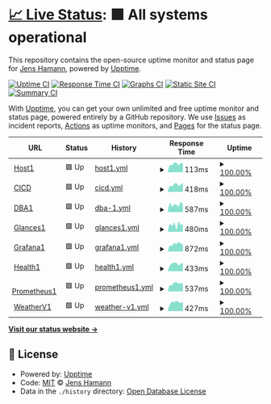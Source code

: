 # [📈 Live Status](https://hamannjens.github.io/upptime): <!--live status--> **🟩 All systems operational**

This repository contains the open-source uptime monitor and status page for [Jens Hamann](https://hamannjens.github.io/upptime), powered by [Upptime](https://github.com/upptime/upptime).

[![Uptime CI](https://github.com/hamannjens/upptime/workflows/Uptime%20CI/badge.svg)](https://github.com/hamannjens/upptime/actions?query=workflow%3A%22Uptime+CI%22)
[![Response Time CI](https://github.com/hamannjens/upptime/workflows/Response%20Time%20CI/badge.svg)](https://github.com/hamannjens/upptime/actions?query=workflow%3A%22Response+Time+CI%22)
[![Graphs CI](https://github.com/hamannjens/upptime/workflows/Graphs%20CI/badge.svg)](https://github.com/hamannjens/upptime/actions?query=workflow%3A%22Graphs+CI%22)
[![Static Site CI](https://github.com/hamannjens/upptime/workflows/Static%20Site%20CI/badge.svg)](https://github.com/hamannjens/upptime/actions?query=workflow%3A%22Static+Site+CI%22)
[![Summary CI](https://github.com/hamannjens/upptime/workflows/Summary%20CI/badge.svg)](https://github.com/hamannjens/upptime/actions?query=workflow%3A%22Summary+CI%22)

With [Upptime](https://upptime.js.org), you can get your own unlimited and free uptime monitor and status page, powered entirely by a GitHub repository. We use [Issues](https://github.com/hamannjens/upptime/issues) as incident reports, [Actions](https://github.com/hamannjens/upptime/actions) as uptime monitors, and [Pages](https://hamannjens.github.io/upptime) for the status page.

<!--start: status pages-->
<!-- This summary is generated by Upptime (https://github.com/upptime/upptime) -->
<!-- Do not edit this manually, your changes will be overwritten -->
<!-- prettier-ignore -->
| URL | Status | History | Response Time | Uptime |
| --- | ------ | ------- | ------------- | ------ |
| <img alt="" src="https://icons.duckduckgo.com/ip3/null.ico" height="13"> [Host1](85.214.41.81) | 🟩 Up | [host1.yml](https://github.com/hamannjens/upptime/commits/HEAD/history/host1.yml) | <details><summary><img alt="Response time graph" src="./graphs/host1/response-time-week.png" height="20"> 113ms</summary><br><a href="https://status.jenshamann.solutions/history/host1"><img alt="Response time 123" src="https://img.shields.io/endpoint?url=https%3A%2F%2Fraw.githubusercontent.com%2Fhamannjens%2Fupptime%2FHEAD%2Fapi%2Fhost1%2Fresponse-time.json"></a><br><a href="https://status.jenshamann.solutions/history/host1"><img alt="24-hour response time 126" src="https://img.shields.io/endpoint?url=https%3A%2F%2Fraw.githubusercontent.com%2Fhamannjens%2Fupptime%2FHEAD%2Fapi%2Fhost1%2Fresponse-time-day.json"></a><br><a href="https://status.jenshamann.solutions/history/host1"><img alt="7-day response time 113" src="https://img.shields.io/endpoint?url=https%3A%2F%2Fraw.githubusercontent.com%2Fhamannjens%2Fupptime%2FHEAD%2Fapi%2Fhost1%2Fresponse-time-week.json"></a><br><a href="https://status.jenshamann.solutions/history/host1"><img alt="30-day response time 125" src="https://img.shields.io/endpoint?url=https%3A%2F%2Fraw.githubusercontent.com%2Fhamannjens%2Fupptime%2FHEAD%2Fapi%2Fhost1%2Fresponse-time-month.json"></a><br><a href="https://status.jenshamann.solutions/history/host1"><img alt="1-year response time 123" src="https://img.shields.io/endpoint?url=https%3A%2F%2Fraw.githubusercontent.com%2Fhamannjens%2Fupptime%2FHEAD%2Fapi%2Fhost1%2Fresponse-time-year.json"></a></details> | <details><summary><a href="https://status.jenshamann.solutions/history/host1">100.00%</a></summary><a href="https://status.jenshamann.solutions/history/host1"><img alt="All-time uptime 100.00%" src="https://img.shields.io/endpoint?url=https%3A%2F%2Fraw.githubusercontent.com%2Fhamannjens%2Fupptime%2FHEAD%2Fapi%2Fhost1%2Fuptime.json"></a><br><a href="https://status.jenshamann.solutions/history/host1"><img alt="24-hour uptime 100.00%" src="https://img.shields.io/endpoint?url=https%3A%2F%2Fraw.githubusercontent.com%2Fhamannjens%2Fupptime%2FHEAD%2Fapi%2Fhost1%2Fuptime-day.json"></a><br><a href="https://status.jenshamann.solutions/history/host1"><img alt="7-day uptime 100.00%" src="https://img.shields.io/endpoint?url=https%3A%2F%2Fraw.githubusercontent.com%2Fhamannjens%2Fupptime%2FHEAD%2Fapi%2Fhost1%2Fuptime-week.json"></a><br><a href="https://status.jenshamann.solutions/history/host1"><img alt="30-day uptime 100.00%" src="https://img.shields.io/endpoint?url=https%3A%2F%2Fraw.githubusercontent.com%2Fhamannjens%2Fupptime%2FHEAD%2Fapi%2Fhost1%2Fuptime-month.json"></a><br><a href="https://status.jenshamann.solutions/history/host1"><img alt="1-year uptime 100.00%" src="https://img.shields.io/endpoint?url=https%3A%2F%2Fraw.githubusercontent.com%2Fhamannjens%2Fupptime%2FHEAD%2Fapi%2Fhost1%2Fuptime-year.json"></a></details>
| <img alt="" src="https://icons.duckduckgo.com/ip3/cicd.jenshamann.solutions.ico" height="13"> [CICD](https://cicd.jenshamann.solutions/userContent/readme.txt) | 🟩 Up | [cicd.yml](https://github.com/hamannjens/upptime/commits/HEAD/history/cicd.yml) | <details><summary><img alt="Response time graph" src="./graphs/cicd/response-time-week.png" height="20"> 418ms</summary><br><a href="https://status.jenshamann.solutions/history/cicd"><img alt="Response time 506" src="https://img.shields.io/endpoint?url=https%3A%2F%2Fraw.githubusercontent.com%2Fhamannjens%2Fupptime%2FHEAD%2Fapi%2Fcicd%2Fresponse-time.json"></a><br><a href="https://status.jenshamann.solutions/history/cicd"><img alt="24-hour response time 495" src="https://img.shields.io/endpoint?url=https%3A%2F%2Fraw.githubusercontent.com%2Fhamannjens%2Fupptime%2FHEAD%2Fapi%2Fcicd%2Fresponse-time-day.json"></a><br><a href="https://status.jenshamann.solutions/history/cicd"><img alt="7-day response time 418" src="https://img.shields.io/endpoint?url=https%3A%2F%2Fraw.githubusercontent.com%2Fhamannjens%2Fupptime%2FHEAD%2Fapi%2Fcicd%2Fresponse-time-week.json"></a><br><a href="https://status.jenshamann.solutions/history/cicd"><img alt="30-day response time 481" src="https://img.shields.io/endpoint?url=https%3A%2F%2Fraw.githubusercontent.com%2Fhamannjens%2Fupptime%2FHEAD%2Fapi%2Fcicd%2Fresponse-time-month.json"></a><br><a href="https://status.jenshamann.solutions/history/cicd"><img alt="1-year response time 506" src="https://img.shields.io/endpoint?url=https%3A%2F%2Fraw.githubusercontent.com%2Fhamannjens%2Fupptime%2FHEAD%2Fapi%2Fcicd%2Fresponse-time-year.json"></a></details> | <details><summary><a href="https://status.jenshamann.solutions/history/cicd">100.00%</a></summary><a href="https://status.jenshamann.solutions/history/cicd"><img alt="All-time uptime 93.73%" src="https://img.shields.io/endpoint?url=https%3A%2F%2Fraw.githubusercontent.com%2Fhamannjens%2Fupptime%2FHEAD%2Fapi%2Fcicd%2Fuptime.json"></a><br><a href="https://status.jenshamann.solutions/history/cicd"><img alt="24-hour uptime 100.00%" src="https://img.shields.io/endpoint?url=https%3A%2F%2Fraw.githubusercontent.com%2Fhamannjens%2Fupptime%2FHEAD%2Fapi%2Fcicd%2Fuptime-day.json"></a><br><a href="https://status.jenshamann.solutions/history/cicd"><img alt="7-day uptime 100.00%" src="https://img.shields.io/endpoint?url=https%3A%2F%2Fraw.githubusercontent.com%2Fhamannjens%2Fupptime%2FHEAD%2Fapi%2Fcicd%2Fuptime-week.json"></a><br><a href="https://status.jenshamann.solutions/history/cicd"><img alt="30-day uptime 100.00%" src="https://img.shields.io/endpoint?url=https%3A%2F%2Fraw.githubusercontent.com%2Fhamannjens%2Fupptime%2FHEAD%2Fapi%2Fcicd%2Fuptime-month.json"></a><br><a href="https://status.jenshamann.solutions/history/cicd"><img alt="1-year uptime 93.73%" src="https://img.shields.io/endpoint?url=https%3A%2F%2Fraw.githubusercontent.com%2Fhamannjens%2Fupptime%2FHEAD%2Fapi%2Fcicd%2Fuptime-year.json"></a></details>
| <img alt="" src="https://icons.duckduckgo.com/ip3/dba1.jenshamann.solutions.ico" height="13"> [DBA1](https://dba1.jenshamann.solutions) | 🟩 Up | [dba-1.yml](https://github.com/hamannjens/upptime/commits/HEAD/history/dba-1.yml) | <details><summary><img alt="Response time graph" src="./graphs/dba-1/response-time-week.png" height="20"> 587ms</summary><br><a href="https://status.jenshamann.solutions/history/dba-1"><img alt="Response time 633" src="https://img.shields.io/endpoint?url=https%3A%2F%2Fraw.githubusercontent.com%2Fhamannjens%2Fupptime%2FHEAD%2Fapi%2Fdba-1%2Fresponse-time.json"></a><br><a href="https://status.jenshamann.solutions/history/dba-1"><img alt="24-hour response time 590" src="https://img.shields.io/endpoint?url=https%3A%2F%2Fraw.githubusercontent.com%2Fhamannjens%2Fupptime%2FHEAD%2Fapi%2Fdba-1%2Fresponse-time-day.json"></a><br><a href="https://status.jenshamann.solutions/history/dba-1"><img alt="7-day response time 587" src="https://img.shields.io/endpoint?url=https%3A%2F%2Fraw.githubusercontent.com%2Fhamannjens%2Fupptime%2FHEAD%2Fapi%2Fdba-1%2Fresponse-time-week.json"></a><br><a href="https://status.jenshamann.solutions/history/dba-1"><img alt="30-day response time 659" src="https://img.shields.io/endpoint?url=https%3A%2F%2Fraw.githubusercontent.com%2Fhamannjens%2Fupptime%2FHEAD%2Fapi%2Fdba-1%2Fresponse-time-month.json"></a><br><a href="https://status.jenshamann.solutions/history/dba-1"><img alt="1-year response time 633" src="https://img.shields.io/endpoint?url=https%3A%2F%2Fraw.githubusercontent.com%2Fhamannjens%2Fupptime%2FHEAD%2Fapi%2Fdba-1%2Fresponse-time-year.json"></a></details> | <details><summary><a href="https://status.jenshamann.solutions/history/dba-1">100.00%</a></summary><a href="https://status.jenshamann.solutions/history/dba-1"><img alt="All-time uptime 93.84%" src="https://img.shields.io/endpoint?url=https%3A%2F%2Fraw.githubusercontent.com%2Fhamannjens%2Fupptime%2FHEAD%2Fapi%2Fdba-1%2Fuptime.json"></a><br><a href="https://status.jenshamann.solutions/history/dba-1"><img alt="24-hour uptime 100.00%" src="https://img.shields.io/endpoint?url=https%3A%2F%2Fraw.githubusercontent.com%2Fhamannjens%2Fupptime%2FHEAD%2Fapi%2Fdba-1%2Fuptime-day.json"></a><br><a href="https://status.jenshamann.solutions/history/dba-1"><img alt="7-day uptime 100.00%" src="https://img.shields.io/endpoint?url=https%3A%2F%2Fraw.githubusercontent.com%2Fhamannjens%2Fupptime%2FHEAD%2Fapi%2Fdba-1%2Fuptime-week.json"></a><br><a href="https://status.jenshamann.solutions/history/dba-1"><img alt="30-day uptime 100.00%" src="https://img.shields.io/endpoint?url=https%3A%2F%2Fraw.githubusercontent.com%2Fhamannjens%2Fupptime%2FHEAD%2Fapi%2Fdba-1%2Fuptime-month.json"></a><br><a href="https://status.jenshamann.solutions/history/dba-1"><img alt="1-year uptime 93.84%" src="https://img.shields.io/endpoint?url=https%3A%2F%2Fraw.githubusercontent.com%2Fhamannjens%2Fupptime%2FHEAD%2Fapi%2Fdba-1%2Fuptime-year.json"></a></details>
| <img alt="" src="https://icons.duckduckgo.com/ip3/glances1.jenshamann.solutions.ico" height="13"> [Glances1](https://glances1.jenshamann.solutions) | 🟩 Up | [glances1.yml](https://github.com/hamannjens/upptime/commits/HEAD/history/glances1.yml) | <details><summary><img alt="Response time graph" src="./graphs/glances1/response-time-week.png" height="20"> 480ms</summary><br><a href="https://status.jenshamann.solutions/history/glances1"><img alt="Response time 546" src="https://img.shields.io/endpoint?url=https%3A%2F%2Fraw.githubusercontent.com%2Fhamannjens%2Fupptime%2FHEAD%2Fapi%2Fglances1%2Fresponse-time.json"></a><br><a href="https://status.jenshamann.solutions/history/glances1"><img alt="24-hour response time 534" src="https://img.shields.io/endpoint?url=https%3A%2F%2Fraw.githubusercontent.com%2Fhamannjens%2Fupptime%2FHEAD%2Fapi%2Fglances1%2Fresponse-time-day.json"></a><br><a href="https://status.jenshamann.solutions/history/glances1"><img alt="7-day response time 480" src="https://img.shields.io/endpoint?url=https%3A%2F%2Fraw.githubusercontent.com%2Fhamannjens%2Fupptime%2FHEAD%2Fapi%2Fglances1%2Fresponse-time-week.json"></a><br><a href="https://status.jenshamann.solutions/history/glances1"><img alt="30-day response time 569" src="https://img.shields.io/endpoint?url=https%3A%2F%2Fraw.githubusercontent.com%2Fhamannjens%2Fupptime%2FHEAD%2Fapi%2Fglances1%2Fresponse-time-month.json"></a><br><a href="https://status.jenshamann.solutions/history/glances1"><img alt="1-year response time 546" src="https://img.shields.io/endpoint?url=https%3A%2F%2Fraw.githubusercontent.com%2Fhamannjens%2Fupptime%2FHEAD%2Fapi%2Fglances1%2Fresponse-time-year.json"></a></details> | <details><summary><a href="https://status.jenshamann.solutions/history/glances1">100.00%</a></summary><a href="https://status.jenshamann.solutions/history/glances1"><img alt="All-time uptime 93.84%" src="https://img.shields.io/endpoint?url=https%3A%2F%2Fraw.githubusercontent.com%2Fhamannjens%2Fupptime%2FHEAD%2Fapi%2Fglances1%2Fuptime.json"></a><br><a href="https://status.jenshamann.solutions/history/glances1"><img alt="24-hour uptime 100.00%" src="https://img.shields.io/endpoint?url=https%3A%2F%2Fraw.githubusercontent.com%2Fhamannjens%2Fupptime%2FHEAD%2Fapi%2Fglances1%2Fuptime-day.json"></a><br><a href="https://status.jenshamann.solutions/history/glances1"><img alt="7-day uptime 100.00%" src="https://img.shields.io/endpoint?url=https%3A%2F%2Fraw.githubusercontent.com%2Fhamannjens%2Fupptime%2FHEAD%2Fapi%2Fglances1%2Fuptime-week.json"></a><br><a href="https://status.jenshamann.solutions/history/glances1"><img alt="30-day uptime 100.00%" src="https://img.shields.io/endpoint?url=https%3A%2F%2Fraw.githubusercontent.com%2Fhamannjens%2Fupptime%2FHEAD%2Fapi%2Fglances1%2Fuptime-month.json"></a><br><a href="https://status.jenshamann.solutions/history/glances1"><img alt="1-year uptime 93.84%" src="https://img.shields.io/endpoint?url=https%3A%2F%2Fraw.githubusercontent.com%2Fhamannjens%2Fupptime%2FHEAD%2Fapi%2Fglances1%2Fuptime-year.json"></a></details>
| <img alt="" src="https://icons.duckduckgo.com/ip3/grafana1.jenshamann.solutions.ico" height="13"> [Grafana1](https://grafana1.jenshamann.solutions) | 🟩 Up | [grafana1.yml](https://github.com/hamannjens/upptime/commits/HEAD/history/grafana1.yml) | <details><summary><img alt="Response time graph" src="./graphs/grafana1/response-time-week.png" height="20"> 872ms</summary><br><a href="https://status.jenshamann.solutions/history/grafana1"><img alt="Response time 869" src="https://img.shields.io/endpoint?url=https%3A%2F%2Fraw.githubusercontent.com%2Fhamannjens%2Fupptime%2FHEAD%2Fapi%2Fgrafana1%2Fresponse-time.json"></a><br><a href="https://status.jenshamann.solutions/history/grafana1"><img alt="24-hour response time 866" src="https://img.shields.io/endpoint?url=https%3A%2F%2Fraw.githubusercontent.com%2Fhamannjens%2Fupptime%2FHEAD%2Fapi%2Fgrafana1%2Fresponse-time-day.json"></a><br><a href="https://status.jenshamann.solutions/history/grafana1"><img alt="7-day response time 872" src="https://img.shields.io/endpoint?url=https%3A%2F%2Fraw.githubusercontent.com%2Fhamannjens%2Fupptime%2FHEAD%2Fapi%2Fgrafana1%2Fresponse-time-week.json"></a><br><a href="https://status.jenshamann.solutions/history/grafana1"><img alt="30-day response time 870" src="https://img.shields.io/endpoint?url=https%3A%2F%2Fraw.githubusercontent.com%2Fhamannjens%2Fupptime%2FHEAD%2Fapi%2Fgrafana1%2Fresponse-time-month.json"></a><br><a href="https://status.jenshamann.solutions/history/grafana1"><img alt="1-year response time 869" src="https://img.shields.io/endpoint?url=https%3A%2F%2Fraw.githubusercontent.com%2Fhamannjens%2Fupptime%2FHEAD%2Fapi%2Fgrafana1%2Fresponse-time-year.json"></a></details> | <details><summary><a href="https://status.jenshamann.solutions/history/grafana1">100.00%</a></summary><a href="https://status.jenshamann.solutions/history/grafana1"><img alt="All-time uptime 93.84%" src="https://img.shields.io/endpoint?url=https%3A%2F%2Fraw.githubusercontent.com%2Fhamannjens%2Fupptime%2FHEAD%2Fapi%2Fgrafana1%2Fuptime.json"></a><br><a href="https://status.jenshamann.solutions/history/grafana1"><img alt="24-hour uptime 100.00%" src="https://img.shields.io/endpoint?url=https%3A%2F%2Fraw.githubusercontent.com%2Fhamannjens%2Fupptime%2FHEAD%2Fapi%2Fgrafana1%2Fuptime-day.json"></a><br><a href="https://status.jenshamann.solutions/history/grafana1"><img alt="7-day uptime 100.00%" src="https://img.shields.io/endpoint?url=https%3A%2F%2Fraw.githubusercontent.com%2Fhamannjens%2Fupptime%2FHEAD%2Fapi%2Fgrafana1%2Fuptime-week.json"></a><br><a href="https://status.jenshamann.solutions/history/grafana1"><img alt="30-day uptime 100.00%" src="https://img.shields.io/endpoint?url=https%3A%2F%2Fraw.githubusercontent.com%2Fhamannjens%2Fupptime%2FHEAD%2Fapi%2Fgrafana1%2Fuptime-month.json"></a><br><a href="https://status.jenshamann.solutions/history/grafana1"><img alt="1-year uptime 93.84%" src="https://img.shields.io/endpoint?url=https%3A%2F%2Fraw.githubusercontent.com%2Fhamannjens%2Fupptime%2FHEAD%2Fapi%2Fgrafana1%2Fuptime-year.json"></a></details>
| <img alt="" src="https://icons.duckduckgo.com/ip3/health1.jenshamann.solutions.ico" height="13"> [Health1](https://health1.jenshamann.solutions) | 🟩 Up | [health1.yml](https://github.com/hamannjens/upptime/commits/HEAD/history/health1.yml) | <details><summary><img alt="Response time graph" src="./graphs/health1/response-time-week.png" height="20"> 433ms</summary><br><a href="https://status.jenshamann.solutions/history/health1"><img alt="Response time 486" src="https://img.shields.io/endpoint?url=https%3A%2F%2Fraw.githubusercontent.com%2Fhamannjens%2Fupptime%2FHEAD%2Fapi%2Fhealth1%2Fresponse-time.json"></a><br><a href="https://status.jenshamann.solutions/history/health1"><img alt="24-hour response time 507" src="https://img.shields.io/endpoint?url=https%3A%2F%2Fraw.githubusercontent.com%2Fhamannjens%2Fupptime%2FHEAD%2Fapi%2Fhealth1%2Fresponse-time-day.json"></a><br><a href="https://status.jenshamann.solutions/history/health1"><img alt="7-day response time 433" src="https://img.shields.io/endpoint?url=https%3A%2F%2Fraw.githubusercontent.com%2Fhamannjens%2Fupptime%2FHEAD%2Fapi%2Fhealth1%2Fresponse-time-week.json"></a><br><a href="https://status.jenshamann.solutions/history/health1"><img alt="30-day response time 487" src="https://img.shields.io/endpoint?url=https%3A%2F%2Fraw.githubusercontent.com%2Fhamannjens%2Fupptime%2FHEAD%2Fapi%2Fhealth1%2Fresponse-time-month.json"></a><br><a href="https://status.jenshamann.solutions/history/health1"><img alt="1-year response time 486" src="https://img.shields.io/endpoint?url=https%3A%2F%2Fraw.githubusercontent.com%2Fhamannjens%2Fupptime%2FHEAD%2Fapi%2Fhealth1%2Fresponse-time-year.json"></a></details> | <details><summary><a href="https://status.jenshamann.solutions/history/health1">100.00%</a></summary><a href="https://status.jenshamann.solutions/history/health1"><img alt="All-time uptime 93.84%" src="https://img.shields.io/endpoint?url=https%3A%2F%2Fraw.githubusercontent.com%2Fhamannjens%2Fupptime%2FHEAD%2Fapi%2Fhealth1%2Fuptime.json"></a><br><a href="https://status.jenshamann.solutions/history/health1"><img alt="24-hour uptime 100.00%" src="https://img.shields.io/endpoint?url=https%3A%2F%2Fraw.githubusercontent.com%2Fhamannjens%2Fupptime%2FHEAD%2Fapi%2Fhealth1%2Fuptime-day.json"></a><br><a href="https://status.jenshamann.solutions/history/health1"><img alt="7-day uptime 100.00%" src="https://img.shields.io/endpoint?url=https%3A%2F%2Fraw.githubusercontent.com%2Fhamannjens%2Fupptime%2FHEAD%2Fapi%2Fhealth1%2Fuptime-week.json"></a><br><a href="https://status.jenshamann.solutions/history/health1"><img alt="30-day uptime 100.00%" src="https://img.shields.io/endpoint?url=https%3A%2F%2Fraw.githubusercontent.com%2Fhamannjens%2Fupptime%2FHEAD%2Fapi%2Fhealth1%2Fuptime-month.json"></a><br><a href="https://status.jenshamann.solutions/history/health1"><img alt="1-year uptime 93.84%" src="https://img.shields.io/endpoint?url=https%3A%2F%2Fraw.githubusercontent.com%2Fhamannjens%2Fupptime%2FHEAD%2Fapi%2Fhealth1%2Fuptime-year.json"></a></details>
| <img alt="" src="https://icons.duckduckgo.com/ip3/prometheus1.jenshamann.solutions.ico" height="13"> [Prometheus1](https://prometheus1.jenshamann.solutions) | 🟩 Up | [prometheus1.yml](https://github.com/hamannjens/upptime/commits/HEAD/history/prometheus1.yml) | <details><summary><img alt="Response time graph" src="./graphs/prometheus1/response-time-week.png" height="20"> 537ms</summary><br><a href="https://status.jenshamann.solutions/history/prometheus1"><img alt="Response time 618" src="https://img.shields.io/endpoint?url=https%3A%2F%2Fraw.githubusercontent.com%2Fhamannjens%2Fupptime%2FHEAD%2Fapi%2Fprometheus1%2Fresponse-time.json"></a><br><a href="https://status.jenshamann.solutions/history/prometheus1"><img alt="24-hour response time 575" src="https://img.shields.io/endpoint?url=https%3A%2F%2Fraw.githubusercontent.com%2Fhamannjens%2Fupptime%2FHEAD%2Fapi%2Fprometheus1%2Fresponse-time-day.json"></a><br><a href="https://status.jenshamann.solutions/history/prometheus1"><img alt="7-day response time 537" src="https://img.shields.io/endpoint?url=https%3A%2F%2Fraw.githubusercontent.com%2Fhamannjens%2Fupptime%2FHEAD%2Fapi%2Fprometheus1%2Fresponse-time-week.json"></a><br><a href="https://status.jenshamann.solutions/history/prometheus1"><img alt="30-day response time 618" src="https://img.shields.io/endpoint?url=https%3A%2F%2Fraw.githubusercontent.com%2Fhamannjens%2Fupptime%2FHEAD%2Fapi%2Fprometheus1%2Fresponse-time-month.json"></a><br><a href="https://status.jenshamann.solutions/history/prometheus1"><img alt="1-year response time 618" src="https://img.shields.io/endpoint?url=https%3A%2F%2Fraw.githubusercontent.com%2Fhamannjens%2Fupptime%2FHEAD%2Fapi%2Fprometheus1%2Fresponse-time-year.json"></a></details> | <details><summary><a href="https://status.jenshamann.solutions/history/prometheus1">100.00%</a></summary><a href="https://status.jenshamann.solutions/history/prometheus1"><img alt="All-time uptime 93.84%" src="https://img.shields.io/endpoint?url=https%3A%2F%2Fraw.githubusercontent.com%2Fhamannjens%2Fupptime%2FHEAD%2Fapi%2Fprometheus1%2Fuptime.json"></a><br><a href="https://status.jenshamann.solutions/history/prometheus1"><img alt="24-hour uptime 100.00%" src="https://img.shields.io/endpoint?url=https%3A%2F%2Fraw.githubusercontent.com%2Fhamannjens%2Fupptime%2FHEAD%2Fapi%2Fprometheus1%2Fuptime-day.json"></a><br><a href="https://status.jenshamann.solutions/history/prometheus1"><img alt="7-day uptime 100.00%" src="https://img.shields.io/endpoint?url=https%3A%2F%2Fraw.githubusercontent.com%2Fhamannjens%2Fupptime%2FHEAD%2Fapi%2Fprometheus1%2Fuptime-week.json"></a><br><a href="https://status.jenshamann.solutions/history/prometheus1"><img alt="30-day uptime 100.00%" src="https://img.shields.io/endpoint?url=https%3A%2F%2Fraw.githubusercontent.com%2Fhamannjens%2Fupptime%2FHEAD%2Fapi%2Fprometheus1%2Fuptime-month.json"></a><br><a href="https://status.jenshamann.solutions/history/prometheus1"><img alt="1-year uptime 93.84%" src="https://img.shields.io/endpoint?url=https%3A%2F%2Fraw.githubusercontent.com%2Fhamannjens%2Fupptime%2FHEAD%2Fapi%2Fprometheus1%2Fuptime-year.json"></a></details>
| <img alt="" src="https://icons.duckduckgo.com/ip3/wetter.jenshamann.solutions.ico" height="13"> [WeatherV1](https://wetter.jenshamann.solutions/status.php) | 🟩 Up | [weather-v1.yml](https://github.com/hamannjens/upptime/commits/HEAD/history/weather-v1.yml) | <details><summary><img alt="Response time graph" src="./graphs/weather-v1/response-time-week.png" height="20"> 427ms</summary><br><a href="https://status.jenshamann.solutions/history/weather-v1"><img alt="Response time 755" src="https://img.shields.io/endpoint?url=https%3A%2F%2Fraw.githubusercontent.com%2Fhamannjens%2Fupptime%2FHEAD%2Fapi%2Fweather-v1%2Fresponse-time.json"></a><br><a href="https://status.jenshamann.solutions/history/weather-v1"><img alt="24-hour response time 438" src="https://img.shields.io/endpoint?url=https%3A%2F%2Fraw.githubusercontent.com%2Fhamannjens%2Fupptime%2FHEAD%2Fapi%2Fweather-v1%2Fresponse-time-day.json"></a><br><a href="https://status.jenshamann.solutions/history/weather-v1"><img alt="7-day response time 427" src="https://img.shields.io/endpoint?url=https%3A%2F%2Fraw.githubusercontent.com%2Fhamannjens%2Fupptime%2FHEAD%2Fapi%2Fweather-v1%2Fresponse-time-week.json"></a><br><a href="https://status.jenshamann.solutions/history/weather-v1"><img alt="30-day response time 453" src="https://img.shields.io/endpoint?url=https%3A%2F%2Fraw.githubusercontent.com%2Fhamannjens%2Fupptime%2FHEAD%2Fapi%2Fweather-v1%2Fresponse-time-month.json"></a><br><a href="https://status.jenshamann.solutions/history/weather-v1"><img alt="1-year response time 755" src="https://img.shields.io/endpoint?url=https%3A%2F%2Fraw.githubusercontent.com%2Fhamannjens%2Fupptime%2FHEAD%2Fapi%2Fweather-v1%2Fresponse-time-year.json"></a></details> | <details><summary><a href="https://status.jenshamann.solutions/history/weather-v1">100.00%</a></summary><a href="https://status.jenshamann.solutions/history/weather-v1"><img alt="All-time uptime 93.84%" src="https://img.shields.io/endpoint?url=https%3A%2F%2Fraw.githubusercontent.com%2Fhamannjens%2Fupptime%2FHEAD%2Fapi%2Fweather-v1%2Fuptime.json"></a><br><a href="https://status.jenshamann.solutions/history/weather-v1"><img alt="24-hour uptime 100.00%" src="https://img.shields.io/endpoint?url=https%3A%2F%2Fraw.githubusercontent.com%2Fhamannjens%2Fupptime%2FHEAD%2Fapi%2Fweather-v1%2Fuptime-day.json"></a><br><a href="https://status.jenshamann.solutions/history/weather-v1"><img alt="7-day uptime 100.00%" src="https://img.shields.io/endpoint?url=https%3A%2F%2Fraw.githubusercontent.com%2Fhamannjens%2Fupptime%2FHEAD%2Fapi%2Fweather-v1%2Fuptime-week.json"></a><br><a href="https://status.jenshamann.solutions/history/weather-v1"><img alt="30-day uptime 100.00%" src="https://img.shields.io/endpoint?url=https%3A%2F%2Fraw.githubusercontent.com%2Fhamannjens%2Fupptime%2FHEAD%2Fapi%2Fweather-v1%2Fuptime-month.json"></a><br><a href="https://status.jenshamann.solutions/history/weather-v1"><img alt="1-year uptime 93.84%" src="https://img.shields.io/endpoint?url=https%3A%2F%2Fraw.githubusercontent.com%2Fhamannjens%2Fupptime%2FHEAD%2Fapi%2Fweather-v1%2Fuptime-year.json"></a></details>

<!--end: status pages-->

[**Visit our status website →**](https://hamannjens.github.io/upptime)

## 📄 License

- Powered by: [Upptime](https://github.com/upptime/upptime)
- Code: [MIT](./LICENSE) © [Jens Hamann](https://hamannjens.github.io/upptime)
- Data in the `./history` directory: [Open Database License](https://opendatacommons.org/licenses/odbl/1-0/)
